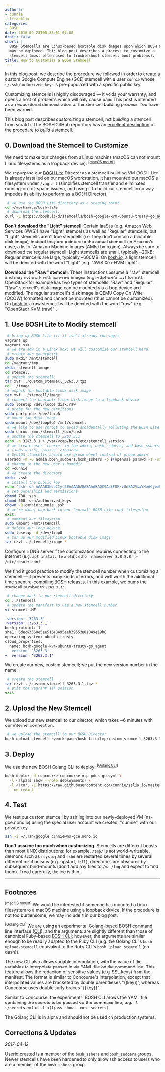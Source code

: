 ```yaml
---
authors:
- cunnie
- lfranklin
categories:
- BOSH
date: 2016-09-23T05:35:01-07:00
draft: false
short: |
  BOSH Stemcells are Linux-based bootable disk images upon which BOSH applications
  may be deployed. This blog post describes a process to customize a
  stemcell (most often used to troubleshoot stemcell boot problems).
title: How to Customize a BOSH Stemcell
---
```


In this blog post, we describe the procedure we followed in order to create a
custom Google Compute Engine (GCE) stemcell with a user `cunnie` whose
`~/.ssh/authorized_keys` is pre-populated with a specific public key.

<div class="alert alert-error" role="alert">

Customizing stemcells is highly discouraged — it voids your warranty, and opens
a host of problems which will only cause pain. This post is intended as an
educational demonstration of the stemcell building process. You have been warned.

</div>

<div class="alert alert-info" role="alert">

This blog post describes <i>customizing</i> a stemcell, not <i>building</i> a
stemcell from scratch. The BOSH GitHub repository has an <a class="alert-link"
href="https://github.com/cloudfoundry/bosh/tree/4115bef082722ec24d69d41d0deb54017679c94c/bosh-stemcell">excellent
description</a> of the procedure to <i>build</i> a stemcell.

</div>

## 0. Download the Stemcell to Customize

We need to make our changes from a Linux machine (macOS can not mount Linux
filesystems as a loopback device). <sup><a href="#macos_mount" class="alert-link">[macOS mount]</a></sup>

We repurpose our [BOSH Lite](https://github.com/cloudfoundry/bosh-lite) Director
as a stemcell-building VM (BOSH Lite is already installed on our macOS
workstation, it has mounted our macOS's filesystem under `/vagrant` (simplifies
stemcell transfer and eliminates running-out-of-space issues), and using it to
build our stemcell in no way impedes its ability to perform as a BOSH Director).

```bash
 # we use the BOSH Lite directory as a staging point
cd ~/workspace/bosh-lite
 # download the stemcell:
curl -L https://bosh.io/d/stemcells/bosh-google-kvm-ubuntu-trusty-go_agent?v=3263.3 -o tmp/custom_stemcell_3263.3.tgz
```

<div class="alert alert-warning" role="alert">

<b>Don't download the "Light" stemcell</b>. Certain IaaSes (e.g. Amazon Web
Services (AWS)) have "Light" stemcells as well as "Regular" stemcells, but
"Light" stemcells aren't true stemcells (i.e. they don't contain a bootable disk
image); instead they are pointers to the actual stemcell (in Amazon's case, a
list of Amazon Machine Images (AMIs) by region). Always be sure to download the
regular stemcell. Light stemcells are small, typically ~20kB; Regular stemcells
are large, typically ~600MB. On <a class="alert-link"
href="http://bosh.io/">bosh.io</a>, a light stemcell will be denoted with the
word "Light" (e.g. "AWS Xen-HVM Light").

</div>

<div class="alert alert-warning" role="alert">

<b>Download the "Raw" stemcell</b>. These instructions assume a "raw" stemcell
and  may not work with non-raw images (e.g. vSphere's .ovf format). OpenStack
for example has two types of stemcells: "Raw" and "Regular". "Raw" stemcell's
disk image can be mounted via a loop device and modified. The regular stemcell's
disk image is QEMU Copy On Write (QCOW) formatted and cannot be mounted (thus
cannot be customized). On <a class="alert-link"
href="http://bosh.io/">bosh.io</a>, a raw stemcell will be denoted with the word
"raw" (e.g. "OpenStack KVM (raw)").

</div>

## 1. Use BOSH Lite to Modify stemcell

```bash
 # bring up BOSH Lite (if it isn't already running):
vagrant up
vagrant ssh
 # we are now in a Linux box; we will customize our stemcell here:
 # create our mountpoint
sudo mkdir /mnt/stemcell
cd /vagrant/tmp
mkdir stemcell image
cd stemcell
 # unpack the stemcell:
tar xvf ../custom_stemcell_3263.3.tgz
cd ../image
 # unpack the bootable Linux disk image
tar xvf ../stemcell/image
 # connect the bootable Linux disk image to a loopback device
sudo losetup /dev/loop0 disk.raw
 # probe for the new partitions
sudo partprobe /dev/loop0
 # mount the disk image
sudo mount /dev/loop0p1 /mnt/stemcell
 # we like to use chroot to avoid accidentally polluting the BOSH Lite filesystem
sudo chroot /mnt/stemcell /bin/bash
 # update the stemcell to 3263.3.1
echo -n 3263.3.1 > /var/vcap/bosh/etc/stemcell_version
 # we create user 'cunnie' in the admin, bosh_sudoers, and bosh_sshers groups
 # (sudo & ssh), passwd `c1oudc0w`.
 # CentOS stemcells should use group wheel instead of group admin
useradd -m -G admin,bosh_sudoers,bosh_sshers -p $(openssl passwd -1 -salt xyz c1oudc0w) cunnie
 # change to the new user's homedir
cd ~cunnie
 # we create the directory
mkdir .ssh
 # install the public key
echo 'ssh-rsa AAAAB3NzaC1yc2EAAAADAQABAAABAQC9An3FOF/vUnEA2VkaYHoACjbmk3G4yAHE3lXnGpIhz3EV5k4B5RzEFKZnAIFcX18eBjYQIN9xQO0L9xkhlCyrQHrnXBjCDwt/BuQSiRvp3tlx9g0tGyuuJRI5n656Shc7w/g4UbrQWUBdLKjxTT4kTgAdK+1pgDbhAXdPtMwt4D/sz5OEFdf5O5Cp+0spxC+Ctdb94taZhScqB4xt6dRl7bwI28vZdq6Sjg/hbMBbTXzSJ17+ql8LJtXiUHO5W7MwNtKdZmlglOUy3CEIwDz3FdI9zKEfnfpfosp/hu+07/8Y02+U/fsjQyJy8ZCSsGY2e2XpvNNVj/3mnj8fP5cX cunnie@nono.io' > .ssh/authorized_keys
 # set ownerships and permissions
chmod 700 .ssh
chmod 600 .ssh/authorized_keys
chown -R cunnie:cunnie .ssh
 # we're done, hop back to our "normal" BOSH Lite root filesystem
exit
 # unmount our filesystem
sudo umount /mnt/stemcell
 # delete our loop device
sudo losetup -d /dev/loop0
 # tar up our modified Linux bootable disk image
tar czvf ../stemcell/image *
```

<div class="alert alert-success" role="alert">

Configure a DNS server if the customization requires connecting to the internet
(e.g. `apt install telnetd`): `echo 'nameserver 8.8.8.8' > /etc/resolv.conf`.

</div>

<p />

We find it good practice to modify the stemcell number when customizing a
stemcell — it prevents many kinds of errors, and well worth the additional time
spent  re-compiling BOSH releases. In this example, we bump the stemcell number
to `3263.3.1`:

```bash
 # change back to our stemcell directory
cd ../stemcell
 # update the manifest to use a new stemcell number
vi stemcell.MF
```

```diff
-version: '3263.3'
+version: '3263.3.1'
bosh_protocol: 1
sha1: 6dec63560e5ee516e8495eeb39553e81049e19b8
operating_system: ubuntu-trusty
cloud_properties:
  name: bosh-google-kvm-ubuntu-trusty-go_agent
-  version: '3263.3'
+  version: '3263.3.1'
```

We create our new, custom stemcell; we put the new version number in the name:

```bash
 # create the stemcell
tar czvf ../custom_stemcell_3263.3.1.tgz *
 # exit the Vagrant ssh session
exit
```

## 2. Upload the New Stemcell

We upload our new stemcell to our director, which takes ~6 minutes with our
internet connection.

```bash
 # we upload the stemcell to our BOSH Director
bosh upload-stemcell ~/workspace/bosh-lite/tmp/custom_stemcell_3263.3.1.tgz
```

## 3. Deploy

We use the new BOSH Golang CLI to deploy: <sup>[[Golang CLI](#golangcli)]</sup>

```bash
bosh deploy -d concourse concourse-ntp-pdns-gce.yml \
  -l <(lpass show --note deployments) \
  -l <(curl -L https://raw.githubusercontent.com/cunnie/sslip.io/master/conf/sslip.io%2Bnono.io.yml) \
  --no-redact
```

## 4. Test

We test our custom stemcell by ssh'ing into our newly-deployed VM
(ns-gce.nono.io) using the special user account we created, "cunnie", with our
private key:

```bash
ssh -i ~/.ssh/google cunnie@ns-gce.nono.io
```

<div class="alert alert-warning" role="alert">

<b>Don't assume too much when customizing</b>. Stemcells are different beasts
than most UNIX distributions: for example, `/tmp/` is not world-writeable,
d&aelig;mons such as `rsyslog` and `sshd` are restarted several times by several
different mechanisms (e.g. upstart, `kill`), directories are obscured by
subsequent bind-mounts (don't add any files to `/var/log` and expect to find
them). Tread carefully, the ice is thin.

</div>

---

## Footnotes

<a name="macos_mount"><sup>[macOS mount]</sup></a> We would be interested if
someone has mounted a Linux filesystem to a macOS machine using a loopback
device. If the procedure is not too burdensome, we may include it in our blog
post.

<a name="golangcli"><sup>[Golang CLI]</sup></a> We are using an experimental
Golang-based BOSH command line interface
([CLI](https://github.com/cloudfoundry/bosh-cli)), and the arguments are
slightly different than those of canonical Ruby-based [BOSH
CLI](https://github.com/cloudfoundry/bosh/tree/master/bosh_cli); however, the
arguments are similar enough to be readily adapted to the Ruby CLI (e.g. the
Golang CLI's `bosh upload-stemcell` equivalent to the Ruby CLI's `bosh upload
stemcell` (no dash)).

The new CLI also allows variable interpolation, with the value of the variables
to interpolate passed in via YAML file on the command line. This feature allows
the redaction of sensitive values (e.g. SSL keys) from the manifest. The format
is similar to Concourse's interpolation, except that interpolated values are
bracketed by double parentheses "((key))", whereas Concourse uses double curly
braces "{{key}}".

Similar to Concourse, the experimental BOSH CLI allows the YAML file containing
the secrets to be passed via the command line, e.g. `-l ~/secrets.yml` or
`-l <(lpass show --note secrets)`

The Golang CLI is in alpha and should not be used on production systems.

## Corrections & Updates

*2017-04-12*

Userid created is a member of the `bosh_sshers` and `bosh_sudoers` groups.
Newer stemcells have been hardened to only allow ssh access to users who
are a member of the `bosh_sshers` group.
